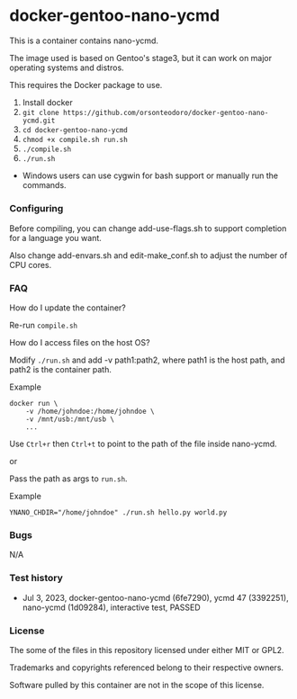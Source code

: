 # docker-gentoo-nano-ycmd

This is a container contains nano-ycmd.

The image used is based on Gentoo's stage3, but it can work on major operating
systems and distros.

This requires the Docker package to use.

1. Install docker
2. `git clone https://github.com/orsonteodoro/docker-gentoo-nano-ycmd.git`
3. `cd docker-gentoo-nano-ycmd`
4. `chmod +x compile.sh run.sh`
5. `./compile.sh`
7. `./run.sh`

* Windows users can use cygwin for bash support or manually run the commands.

##### 

### Configuring

Before compiling, you can change add-use-flags.sh to support completion for a
language you want.

Also change add-envars.sh and edit-make_conf.sh to adjust the number of CPU
cores.

### FAQ

How do I update the container?

Re-run `compile.sh`

How do I access files on the host OS?

Modify `./run.sh` and add -v path1:path2, where path1 is the host path, and
path2 is the container path.

Example

```
docker run \
	-v /home/johndoe:/home/johndoe \
	-v /mnt/usb:/mnt/usb \
	...
```

Use `Ctrl+r` then `Ctrl+t` to point to the path of the file inside nano-ycmd.

or

Pass the path as args to `run.sh`.

Example

```
YNANO_CHDIR="/home/johndoe" ./run.sh hello.py world.py
```

### Bugs

N/A

### Test history

* Jul 3, 2023, docker-gentoo-nano-ycmd (6fe7290), ycmd 47 (3392251), nano-ycmd (1d09284),  interactive test, PASSED

### License

The some of the files in this repository licensed under either MIT or GPL2.

Trademarks and copyrights referenced belong to their respective owners.

Software pulled by this container are not in the scope of this license.

